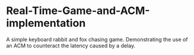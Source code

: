 # Real-Time-Game-and-ACM-implementation
A simple keyboard rabbit and fox chasing game. Demonstrating the use of an ACM to counteract the latency caused by a delay.
